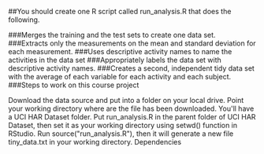 
##You should create one R script called run_analysis.R that does the following.

###Merges the training and the test sets to create one data set.
###Extracts only the measurements on the mean and standard deviation for each measurement.
###Uses descriptive activity names to name the activities in the data set
###Appropriately labels the data set with descriptive activity names.
###Creates a second, independent tidy data set with the average of each variable for each activity and each subject.
###Steps to work on this course project

Download the data source and put into a folder on your local drive. 
Point your working directory where are the file has been downloaded.
You'll have a UCI HAR Dataset folder.
Put run_analysis.R in the parent folder of UCI HAR Dataset, then set it as your working directory using setwd() function in RStudio.
Run source("run_analysis.R"), then it will generate a new file tiny_data.txt in your working directory.
Dependencies
